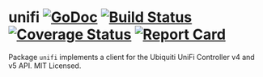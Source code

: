 unifi [![GoDoc](http://godoc.org/github.com/mdlayher/unifi?status.svg)](http://godoc.org/github.com/mdlayher/unifi) [![Build Status](https://travis-ci.org/mdlayher/unifi.svg?branch=master)](https://travis-ci.org/mdlayher/unifi) [![Coverage Status](https://coveralls.io/repos/mdlayher/unifi/badge.svg?branch=master)](https://coveralls.io/r/mdlayher/unifi?branch=master) [![Report Card](http://goreportcard.com/badge/mdlayher/unifi)](http://goreportcard.com/report/mdlayher/unifi)
=====

Package `unifi` implements a client for the Ubiquiti UniFi Controller v4 and v5 API.
MIT Licensed.
